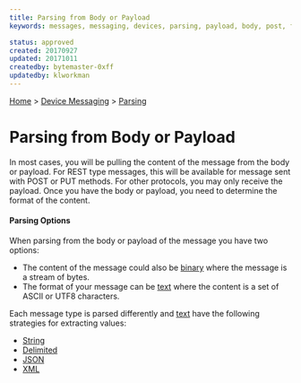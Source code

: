 ```yaml
---
title: Parsing from Body or Payload
keywords: messages, messaging, devices, parsing, payload, body, post, form, text, http, rest

status: approved
created: 20170927
updated: 20171011
createdby: bytemaster-0xff
updatedby: klworkman
---
```

[Home](../../Index.md) > [Device Messaging](../Index.md) > [Parsing](Index.md)

# Parsing from Body or Payload

In most cases, you will be pulling the content of the message from the body or payload.  For REST type messages, this will be available for message sent with POST or PUT methods.
For other protocols, you may only receive the payload.  Once you have the body or payload, you need to determine the format of the content.

#### Parsing Options
When parsing from the body or payload of the message you have two options:

* The content of the message could also be [binary](ParsingBinaryMessages.md) where the message is a stream of bytes.
* The format of your message can be [text](ParsingTextMessages.md) where the content is a set of ASCII or UTF8 characters.  


Each message type is parsed differently and [text](ParsingTextMessages.md) have the following strategies for extracting values:

* [String](ParsingStringMessage.md)
* [Delimited](ParsingDelimitedMessage.md)
* [JSON](ParsingJsonMessage.md)
* [XML](ParsingXmlMessage.md)
